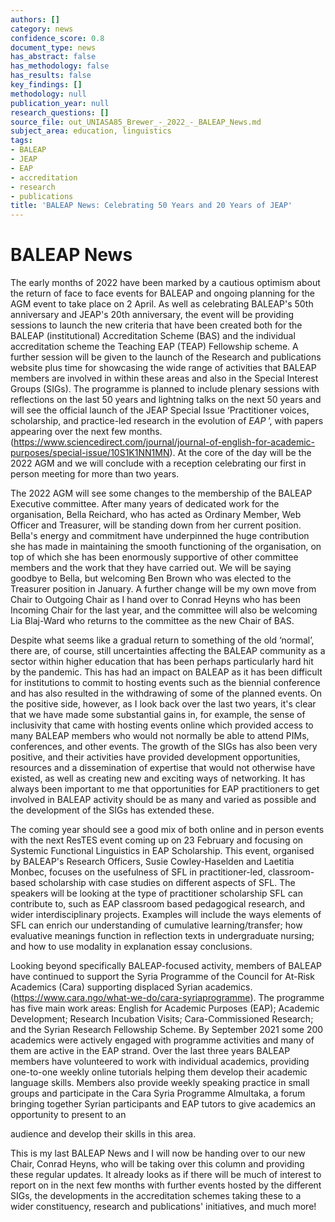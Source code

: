 ```yaml
---
authors: []
category: news
confidence_score: 0.8
document_type: news
has_abstract: false
has_methodology: false
has_results: false
key_findings: []
methodology: null
publication_year: null
research_questions: []
source_file: out_UNIASA85_Brewer_-_2022_-_BALEAP_News.md
subject_area: education, linguistics
tags:
- BALEAP
- JEAP
- EAP
- accreditation
- research
- publications
title: 'BALEAP News: Celebrating 50 Years and 20 Years of JEAP'
---
```


# BALEAP News

The early months of 2022 have been marked by a cautious optimism about the return of face to face events for BALEAP and ongoing planning for the AGM event to take place on 2 April. As well as celebrating BALEAP's 50th anniversary and JEAP's 20th anniversary, the event will be providing sessions to launch the new criteria that have been created both for the BALEAP (institutional) Accreditation Scheme (BAS) and the individual accreditation scheme the Teaching EAP (TEAP) Fellowship scheme. A further session will be given to the launch of the Research and publications website plus time for showcasing the wide range of activities that BALEAP members are involved in within these areas and also in the Special Interest Groups (SIGs). The programme is planned to include plenary sessions with reflections on the last 50 years and lightning talks on the next 50 years and will see the official launch of the JEAP Special Issue ‘Practitioner voices, scholarship, and practice-led research in the evolution of $E A P$ ’, with papers appearing over the next few months. (https://www.sciencedirect.com/journal/journal-of-english-for-academic-purposes/special-issue/10S1K1NN1MN). At the core of the day will be the 2022 AGM and we will conclude with a reception celebrating our first in person meeting for more than two years.

The 2022 AGM will see some changes to the membership of the BALEAP Executive committee. After many years of dedicated work for the organisation, Bella Reichard, who has acted as Ordinary Member, Web Officer and Treasurer, will be standing down from her current position. Bella's energy and commitment have underpinned the huge contribution she has made in maintaining the smooth functioning of the organisation, on top of which she has been enormously supportive of other committee members and the work that they have carried out. We will be saying goodbye to Bella, but welcoming Ben Brown who was elected to the Treasurer position in January. A further change will be my own move from Chair to Outgoing Chair as I hand over to Conrad Heyns who has been Incoming Chair for the last year, and the committee will also be welcoming Lia Blaj-Ward who returns to the committee as the new Chair of BAS.

Despite what seems like a gradual return to something of the old ‘normal’, there are, of course, still uncertainties affecting the BALEAP community as a sector within higher education that has been perhaps particularly hard hit by the pandemic. This has had an impact on BALEAP as it has been difficult for institutions to commit to hosting events such as the biennial conference and has also resulted in the withdrawing of some of the planned events. On the positive side, however, as I look back over the last two years, it's clear that we have made some substantial gains in, for example, the sense of inclusivity that came with hosting events online which provided access to many BALEAP members who would not normally be able to attend PIMs, conferences, and other events. The growth of the SIGs has also been very positive, and their activities have provided development opportunities, resources and a dissemination of expertise that would not otherwise have existed, as well as creating new and exciting ways of networking. It has always been important to me that opportunities for EAP practitioners to get involved in BALEAP activity should be as many and varied as possible and the development of the SIGs has extended these.

The coming year should see a good mix of both online and in person events with the next ResTES event coming up on 23 February and focusing on Systemic Functional Linguistics in EAP Scholarship. This event, organised by BALEAP's Research Officers, Susie Cowley-Haselden and Laetitia Monbec, focuses on the usefulness of SFL in practitioner-led, classroom-based scholarship with case studies on different aspects of SFL. The speakers will be looking at the type of practitioner scholarship SFL can contribute to, such as EAP classroom based pedagogical research, and wider interdisciplinary projects. Examples will include the ways elements of SFL can enrich our understanding of cumulative learning/transfer; how evaluative meanings function in reflection texts in undergraduate nursing; and how to use modality in explanation essay conclusions.

Looking beyond specifically BALEAP-focused activity, members of BALEAP have continued to support the Syria Programme of the Council for At-Risk Academics (Cara) supporting displaced Syrian academics. (https://www.cara.ngo/what-we-do/cara-syriaprogramme). The programme has five main work areas: English for Academic Purposes (EAP); Academic Development; Research Incubation Visits; Cara-Commissioned Research; and the Syrian Research Fellowship Scheme. By September 2021 some 200 academics were actively engaged with programme activities and many of them are active in the EAP strand. Over the last three years BALEAP members have volunteered to work with individual academics, providing one-to-one weekly online tutorials helping them develop their academic language skills. Members also provide weekly speaking practice in small groups and participate in the Cara Syria Programme Almultaka, a forum bringing together Syrian participants and EAP tutors to give academics an opportunity to present to an

audience and develop their skills in this area.

This is my last BALEAP News and I will now be handing over to our new Chair, Conrad Heyns, who will be taking over this column and providing these regular updates. It already looks as if there will be much of interest to report on in the next few months with further events hosted by the different SIGs, the developments in the accreditation schemes taking these to a wider constituency, research and publications' initiatives, and much more!